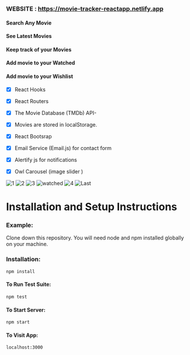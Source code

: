 ### WEBSITE : https://movie-tracker-reactapp.netlify.app

#### Search Any Movie
#### See Latest Movies 
#### Keep track of your Movies
#### Add movie to your Watched
#### Add movie to your Wishlist 

- [x]  React Hooks
- [x]  React Routers
- [x]  The Movie Database (TMDb) API- 
- [x]  Movies are stored in localStorage.
- [x]  React Bootsrap
- [x]  Email Service (Email.js) for contact form
- [x]  Alertify js for notifications
- [x]  Owl Carousel (image slider )


![1](https://user-images.githubusercontent.com/59448862/106397037-8816f580-641c-11eb-9888-7b8e1831e870.PNG)
![2](https://user-images.githubusercontent.com/59448862/106397040-8a794f80-641c-11eb-8c90-1bf72703c962.PNG)
![3](https://user-images.githubusercontent.com/59448862/106397041-8d744000-641c-11eb-82b2-3a5a34f01552.PNG)
![watched](https://user-images.githubusercontent.com/59448862/106397043-8fd69a00-641c-11eb-9020-ec832c2c2e0a.PNG)
![4](https://user-images.githubusercontent.com/59448862/106397049-9238f400-641c-11eb-9d23-3ecaf7c42048.PNG)
![Last](https://user-images.githubusercontent.com/59448862/106397059-97963e80-641c-11eb-8440-428983e3cca3.PNG)


#  Installation and Setup Instructions
### Example:
Clone down this repository. You will need node and npm installed globally on your machine.

### Installation:

```npm install```

#### To Run Test Suite:

```npm test```

#### To Start Server:

```npm start```

#### To Visit App:

```localhost:3000```
